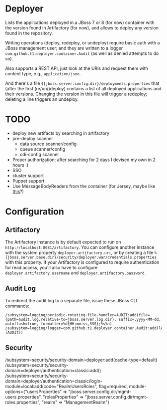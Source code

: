 # Deployer

Lists the applications deployed in a JBoss 7 or 8 (for now) container with the version found in Artifactory (for now), and allows to deploy any version found in the repository.

Writing operations (deploy, redeploy, or undeploy) require basic auth with a JBoss management user; and they are written to a logger `com.github.t1.deployer.container.Audit` (as well as denied attempts to do so).

Also supports a REST API, just look at the URIs and request them with content type, e.g., `application/json`.

And there's a file `${jboss.server.config.dir}/deployments.properties` that (after the first (re/un/)deploy) contains a list of all deployed applications and their versions. Changing the version in this file will trigger a redeploy; deleting a line triggers an undeploy.

# TODO

* deploy new artifacts by searching in artifactory
* pre-deploy scanner
	* data source scanner/config
	* queue scanner/config
	* cdi-config scanner
* Proper authorization; after searching for 2 days I devised my own in 2 hours :(
* SSO
* cluster support
* Puppet support
* Use MessageBodyReaders from the container (for Jersey, maybe like [this](https://jersey.java.net/documentation/latest/message-body-workers.html#d0e7606)?)

# Configuration

## Artifactory

The Artifactory instance is by default expected to run on `http://localhost:8081/artifactory`. You can configure another instance with the system property `deployer.artifactory.uri`, or by creating a file `%{jboss.server.base.dir}/security/deployer.war/credentials.properties` with this property. If your Artifactory is configured to require authentication for read access, you'll also have to configure `deployer.artifactory.username` and `deployer.artifactory.password`.

## Audit Log

To redirect the audit log to a separate file, issue these JBoss CLI commands:

```
/subsystem=logging/periodic-rotating-file-handler=AUDIT:add(file={path=audit.log,relative-to=jboss.server.log.dir}, suffix=.yyyy-MM-dd, autoflush=true, formatter=%d{HH:mm:ss,SSS};%s%n)
/subsystem=logging/logger=com.github.t1.deployer.container.Audit:add(level=ALL,handlers=[AUDIT])
```


## Security

/subsystem=security/security-domain=deployer:add(cache-type=default)
/subsystem=security/security-domain=deployer/authentication=classic:add()
/subsystem=security/security-domain=deployer/authentication=classic/login-module=local:add(code="RealmUsersRoles", flag=required, module-options={"usersProperties" => "jboss.server.config.dir/mgmt-users.properties", "rolesProperties" => "jboss.server.config.dir/mgmt-roles.properties", "realm" => "ManagementRealm"}
